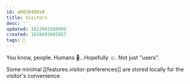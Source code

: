 ```yaml
---
id: a0020408a9
title: Visitors
desc: ''
updated: 1622903588995
created: 1620493085857
tags: 🌿
---
```


You know, people. Humans ~~🤖~~...Hopefully ☺️. Not just "users". 

Some minimal [[features.visitor-preferences]] are stored locally for the visitor's convenience.
